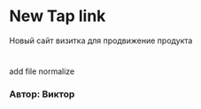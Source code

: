 # New Tap link

Новый сайт визитка для продвижение продукта

#

add file normalize

### Автор: Виктор